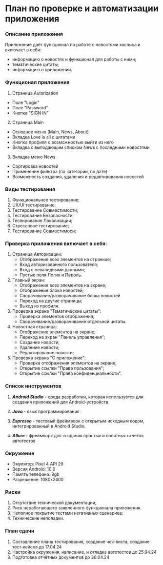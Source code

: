 # План по проверке и автоматизации приложения

### Описание приложения

Приложение даёт функционал по работе с новостями хосписа и включает в себя:

- информацию о новостях и функционал для работы с ними;
- тематические цитаты;
- информацию о приложении.


### Функционал приложения

1. Страница Autorization
- Поле "Login"
- Поле "Password"
- Кнопка "SIGN IN"
2. Страница Main
- Основное меню (Main, News, About)
- Вкладка Love is all с цитатами
- Кнопка профиля с возможностью выйти из него
- Вкладка с выподающим списком News с последними новостями
3. Вкладка меню News
- Сортировка новостей
- Применение фильтра (по категории, по дате)
- Возможность создания, удаления и редактирования новостей

### Виды тестирования
1. Функциональное тестирование;
2. UX/UI тестирование;
3. Тестирование Совместимости;
4. Тестирование Безопасности;
5. Теслирование Локализации;
6. Стрессовое тестирование;
7. Тестирование Совместимоси;

### Проверка приложения включает в себя:
1. Страница Авторизации:
    - Отображение всех элементов на странице;
    - Вход авторизованного пользователя;
    - Вход с невалидными данными;
    - Пустые поля Логин и Пароль.
2. Главный экран:
   - Отображение всех элементов на экране;
   - Отображение блока новостей;
   - Сворачивание/разворачивание блока новостей
   - Переход на другие страницы;
   - Выход из профиля.
3. Проверка экрана "Тематические цитаты":
   - Проверка элементов отображения;
   - Сворачивание/разворачивание отдельной цитаты.
4. Новостная страница:
    - Отображение элементов на экране;
    - Переход на экран "Панель управления";
    - Создание новости;
    - Удаление новости;
    - Редактирование новости;
5. Проверка экрана "О приложение":
   - Проверка отображения элементов на экране;
   - Открытие ссылки "Права пользования";
   - Открытие ссылки "Права конфиденциальности".

### Список инструментов

1. **_Android Studio_** -  среда разработки, которая используется для создания приложений для Android-устройств

2. **_Java_** - язык программирования

3. **_Espresso_** - тестовый фреймворк с открытым исходным кодом, интегрированный в Android Studio.

4.  **_Allure_** - фреймворк для создания простых и понятных отчётов автотестов

### Окружение
- Эмулятор: Pixel 4 API 29
- Версия Android: 10.0
- Память телефона: 8gb
- Разрешение: 1080x2400
### Риски
1. Отсутствие технической документации;
2. Риск неработающего заявленного функционала приложения.
3. Неполное покрытие тестами негативных сценариев;
4. Технические неполадки.

### План сдачи

1. Составление плана тестирования, создание чек-листа, создание тест-кейсов до 17.04.24
2. Настройка окружения, написание, и отладка автотестов до 25.04.24
3. Подготовка отчётных документов  до 30.04.24
